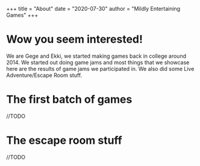 +++
title = "About"
date = "2020-07-30"
author = "Mildly Entertaining Games"
+++

# Wow you seem interested!

We are Gege and Ekki, we started making games back in college around 2014. We started out doing game jams and most things that we showcase here are the results of game jams we participated in. We also did some Live Adventure/Escape Room stuff.

# The first batch of games

//TODO

# The escape room stuff

//TODO